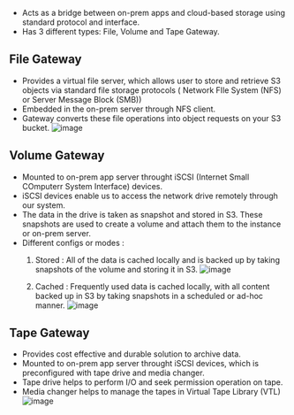 - Acts as a bridge between on-prem apps and cloud-based storage using standard protocol and interface.
- Has 3 different types: File, Volume and Tape Gateway.

## File Gateway
- Provides a virtual file server, which allows user to store and retrieve S3 objects via standard file storage protocols ( Network FIle System (NFS) or Server Message Block (SMB))
- Embedded in the on-prem server through NFS client.
- Gateway converts these file operations into object requests on your S3 bucket.
 ![image](https://user-images.githubusercontent.com/55656762/120903310-26cd9000-c663-11eb-92fb-137f7dda4564.png)


## Volume Gateway
- Mounted to on-prem app server throught iSCSI (Internet Small COmputerr System Interface) devices.
- iSCSI devices enable us to access the network drive remotely through our system.
- The data in the drive is taken as snapshot and stored in S3. These snapshots are used to create a volume and attach them to the instance or on-prem server.
- Different configs or modes :
  1. Stored : All of the data is cached locally and is backed up by taking snapshots of the volume and storing it in S3.
![image](https://user-images.githubusercontent.com/55656762/120903291-fede2c80-c662-11eb-926e-b3cf65ab23ec.png)

  2. Cached : Frequently used data is cached locally, with all content backed up in S3 by taking snapshots in a scheduled or ad-hoc manner.
![image](https://user-images.githubusercontent.com/55656762/120903283-f1c13d80-c662-11eb-9780-79224cf948bd.png)


## Tape Gateway  
 - Provides cost effective and durable solution to archive data.
 - Mounted to on-prem app server throught iSCSI devices, which is preconfigured with tape drive and media changer.
 - Tape drive helps to perform I/O and seek permission operation on tape.
 - Media changer helps to manage the tapes in Virtual Tape Library (VTL)
![image](https://user-images.githubusercontent.com/55656762/120903271-de15d700-c662-11eb-8076-93e9256f4ee2.png)


 
